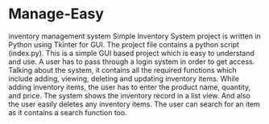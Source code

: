 # Manage-Easy
inventory management system
Simple Inventory System project is written in Python using Tkinter for GUI. The project file contains a python script (index.py).
This is a simple GUI based project which is easy to understand and use. A user has to pass through a login system in order to get access.
Talking about the system, it contains all the required functions which include adding, viewing, deleting and updating inventory items. 
While adding inventory items, the user has to enter the product name, quantity, and price. The system shows the inventory record in a list view. 
And also the user easily deletes any inventory items. The user can search for an item as it contains a search function too.

